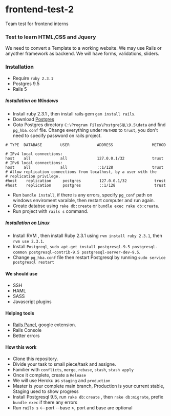 
# frontend-test-2
Team test for frontend interns

### Test to learn HTML,CSS and Jquery

We need to convert a Template to a working website. We may use Rails or anyother framework as backend.
We will have forms, validations, sliders.

### Installation

- Require `ruby 2.3.1`
- Postgres 9.5
- Rails 5

##### Installation on Windows

- Install ruby 2.3.1 , then install rails gem `gem install rails`.
- Download [Postgres](http://www.enterprisedb.com/products-services-training/pgdownload#windows)
- Goto Postgres directory `C:\Program Files\PostgreSQL\9.5\data` and find `pg_hba.conf` file.
Change everything under `METHOD` to `trust`, you don't need to specify password on rails project.
```
# TYPE  DATABASE        USER            ADDRESS                 METHOD

# IPv4 local connections:
host    all             all             127.0.0.1/32            trust
# IPv6 local connections:
host    all             all             ::1/128                 trust
# Allow replication connections from localhost, by a user with the
# replication privilege.
#host    replication     postgres        127.0.0.1/32            trust
#host    replication     postgres        ::1/128                 trust
```
- Run `bundle install`, if there is any errors, specify `pg_conf` path on windows
enviroment varaible, then restart computer and run again.
- Create databse using `rake db:create` or `bundle exec rake db:create`.
- Run project with `rails s` command.

##### Installation on Linux

- Install RVM , then install Ruby 2.3.1 using `rvm install ruby 2.3.1`, then `rvm use 2.3.1`.
- Install `Postgreql`, `sudo apt-get install postgresql-9.5 postgresql-common postgresql-contrib-9.5 postgresql-server-dev-9.5`.
- Change `pg_hba.conf` file then restart Postgresql by running `sudo service postgresql restart`

#### We should use
- SSH
- HAML
- SASS
- Javascript plugins   

#### Helping tools

- [Rails Panel](https://chrome.google.com/webstore/detail/railspanel/gjpfobpafnhjhbajcjgccbbdofdckggg), google extension.
- Rails Console
- Better errors

#### How this work

- Clone this repository.
- Divide your task to small piece/task and assigne.
- Familier with `conflicts`, `merge`, `rebase`, `stash`, `stash apply`
- Once it complete, create a `Release`
- We will use Heroku as `staging` and `production`
- Master is your complete main branch, Production is your current stable, Staging used to show progress
- Install Postgresql 9.5, run `rake db:create` , then `rake db:migrate`, prefix `bundle exec` if there any errors
- Run `rails s`  <--port --base >, port and base are optional
